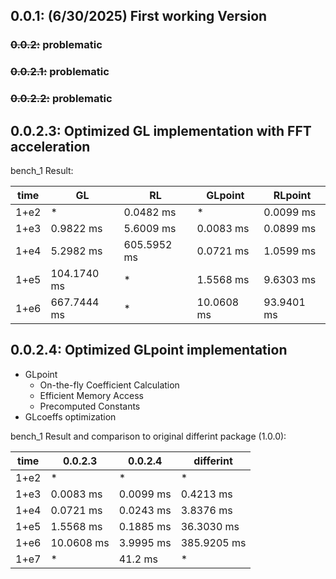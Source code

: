 ## 0.0.1: (6/30/2025) First working Version
### ~~0.0.2:~~ problematic
### ~~0.0.2.1:~~ problematic
### ~~0.0.2.2:~~ problematic
## 0.0.2.3: Optimized GL implementation with FFT acceleration

bench_1 Result:

| time | GL          |  RL         | GLpoint     | RLpoint    |
| ---- | ----------- | ----------- | ----------- | ---------- |
| 1+e2 | *           | 0.0482 ms   | *           | 0.0099 ms  |
| 1+e3 | 0.9822 ms   | 5.6009 ms   | 0.0083 ms   | 0.0899 ms  |
| 1+e4 | 5.2982 ms   | 605.5952 ms | 0.0721 ms   | 1.0599 ms  |
| 1+e5 | 104.1740 ms | *           | 1.5568 ms   | 9.6303 ms  |
| 1+e6 | 667.7444 ms | *           | 10.0608 ms  | 93.9401 ms |


## 0.0.2.4: Optimized GLpoint implementation

- GLpoint
  - On-the-fly Coefficient Calculation
  - Efficient Memory Access
  - Precomputed Constants
- GLcoeffs optimization


bench_1 Result and comparison to original differint package (1.0.0):

| time |  0.0.2.3    |  0.0.2.4    | differint   |
| ---- | ----------- | ----------- | ----------- |
| 1+e2 | *           | *           | *           |
| 1+e3 | 0.0083 ms   | 0.0099 ms   | 0.4213 ms   |
| 1+e4 | 0.0721 ms   | 0.0243 ms   | 3.8376 ms   |
| 1+e5 | 1.5568 ms   | 0.1885 ms   | 36.3030 ms  |
| 1+e6 | 10.0608 ms  | 3.9995 ms   | 385.9205 ms |
| 1+e7 | *           | 41.2 ms     | *           |
